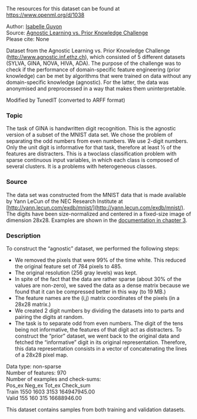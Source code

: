 The resources for this dataset can be found at https://www.openml.org/d/1038

Author: [Isabelle Guyon](isabelle@clopinet.com)  
Source: [Agnostic Learning vs. Prior Knowledge Challenge](http://www.agnostic.inf.ethz.ch)  
Please cite: None


Dataset from the Agnostic Learning vs. Prior Knowledge Challenge (http://www.agnostic.inf.ethz.ch), which consisted of 5 different datasets (SYLVA, GINA, NOVA, HIVA, ADA). The purpose of the challenge was to check if the performance of domain-specific feature engineering (prior knowledge) can be met by algorithms that were trained on data without any domain-specific knowledge (agnostic). For the latter, the data was anonymised and preprocessed in a way that makes them uninterpretable. 

Modified by TunedIT (converted to ARFF format)



### Topic

The task of GINA is handwritten digit recognition. This is the agnostic version of a subset of the MNIST data set. We chose the problem of separating the odd numbers from even numbers. We use 2-digit numbers. Only the unit digit is informative for that task, therefore at least ½ of the features are distracters. This is a twoclass classification problem with sparse continuous input variables, in which each class is
composed of several clusters. It is a problems with heterogeneous classes.


### Source

The data set was constructed from the MNIST data that is made available by Yann
LeCun of the NEC Research Institute at [http://yann.lecun.com/exdb/mnist/](http://yann.lecun.com/exdb/mnist/). The digits have been size-normalized and centered in a fixed-size image of dimension 28x28. Examples are shown in the [documentation in chapter 3](http://clopinet.com/isabelle/Projects/agnostic/Dataset.pdf).


### Description 

To construct the “agnostic” dataset, we performed the following steps:
- We removed the pixels that were 99% of the time white. This reduced the original
feature set of 784 pixels to 485.
- The original resolution (256 gray levels) was kept.
- In spite of the fact that the data are rather sparse (about 30% of the values are
non-zero), we saved the data as a dense matrix because we found that it can be
compressed better in this way (to 19 MB.)
- The feature names are the (i,j) matrix coordinates of the pixels (in a 28x28
matrix.)
- We created 2 digit numbers by dividing the datasets into to parts and pairing the
digits at random.
- The task is to separate odd from even numbers. The digit of the tens being not
informative, the features of that digit act as distracters.
To construct the “prior” dataset, we went back to the original data and fetched the
“informative” digit in its original representation. Therefore, this data representation
consists in a vector of concatenating the lines of a 28x28 pixel map.

Data type: non-sparse  
Number of features: 970  
Number of examples and check-sums:  
Pos_ex Neg_ex Tot_ex Check_sum  
Train  1550  1603  3153 164947945.00  
Valid   155   160   315 16688946.00  


This dataset contains samples from both training and validation datasets.



